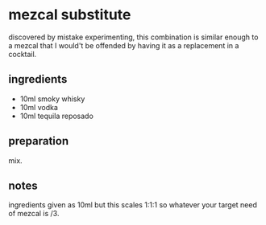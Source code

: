 # mezcal substitute

discovered by mistake experimenting, this combination is similar enough to a mezcal that I would't be offended by having it as a replacement in a cocktail.

## ingredients

- 10ml smoky whisky
- 10ml vodka
- 10ml tequila reposado

## preparation

mix.

## notes

ingredients given as 10ml but this scales 1:1:1 so whatever your target need of mezcal is /3.
